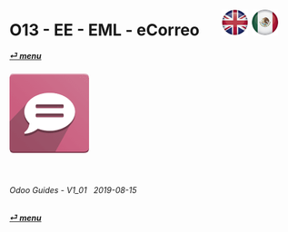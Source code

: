 # O13 - EE - EML - eCorreo &nbsp;&nbsp;&nbsp;&nbsp; [![en-uk](/doc/img/flg/en-uk-flg-btn-sml.png)](/en-uk/o13/ee/eml/en-uk-o13-ee-eml-guides.md) [ ![es-mx](/doc/img/flg/es-mx-flg-btn-sml.png)](/es-mx/o13/ee/eml/es-mx-o13-ee-eml-guides.md)
#### [_&#x23CE; menu_](/en-uk/o13/ee/en-uk-o13-ee-guides-menu.md "Regresar al menú de EE")  
### ![eml](/doc/img/app/big/eml.png)
[ⱽ¹²³⁴⁵⁶⁷⁸⁹⁰⁻]: # (ⱽ¹²³⁴⁵⁶⁷⁸⁹⁰⁻)

<br>

###### Odoo Guides - V1_01 &nbsp; 2019-08-15  
**[_&#x23CE; menu_](/en-uk/o13/ee/en-uk-o13-ee-guides-menu.md)**  
